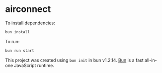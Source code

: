 # airconnect

To install dependencies:

```bash
bun install
```

To run:

```bash
bun run start
```

This project was created using `bun init` in bun v1.2.14. [Bun](https://bun.sh) is a fast all-in-one JavaScript runtime.
